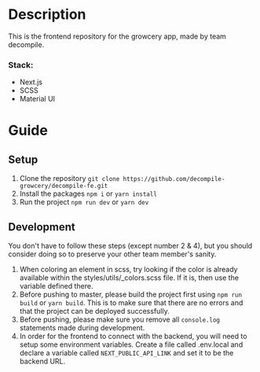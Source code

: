 # Description
This is the frontend repository for the growcery app, made by team decompile.
### Stack:
 - Next.js
 - SCSS
 - Material UI
# Guide
## Setup

1. Clone the repository `git clone https://github.com/decompile-growcery/decompile-fe.git`
2. Install the packages `npm i` or `yarn install`
3. Run the project `npm run dev` or `yarn dev`
## Development
You don't have to follow these steps (except number 2 & 4), but you should consider doing so to preserve your other team member's sanity.

1. When coloring an element in scss, try looking if the color is already available within the styles/utils/_colors.scss file. If it is, then use the variable defined there.
2. Before pushing to master, please build the project first using `npm run build` or `yarn build`. This is to make sure that there are no errors and that the project can be deployed successfully.
3. Before pushing, please make sure you remove all `console.log` statements made during development.
4. In order for the frontend to connect with the backend, you will need to setup some environment variables. Create a file called .env.local and declare a variable called `NEXT_PUBLIC_API_LINK` and set it to be the backend URL.
